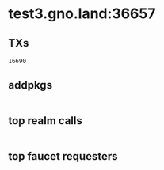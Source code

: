 # test3.gno.land:36657

## TXs
```
16690
```

## addpkgs
```
```

## top realm calls
```
```

## top faucet requesters
```
```

